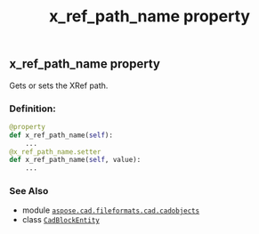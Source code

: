 ﻿---
title: x_ref_path_name property
second_title: Aspose.CAD for Python via .NET API References
description: 
type: docs
weight: 310
url: /python-net/aspose.cad.fileformats.cad.cadobjects/cadblockentity/x_ref_path_name/
is_root: false
---

## x_ref_path_name property


Gets or sets the XRef path.
### Definition:
```python
@property
def x_ref_path_name(self):
    ...
@x_ref_path_name.setter
def x_ref_path_name(self, value):
    ...
```

### See Also
* module [`aspose.cad.fileformats.cad.cadobjects`](../../)
* class [`CadBlockEntity`](/cad/python-net/aspose.cad.fileformats.cad.cadobjects/cadblockentity)
